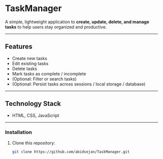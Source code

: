 # TaskManager

A simple, lightweight application to **create, update, delete, and manage tasks** to help users stay organized and productive.

---

## Features

- Create new tasks  
- Edit existing tasks  
- Delete tasks  
- Mark tasks as complete / incomplete  
- (Optional: Filter or search tasks)  
- (Optional: Persist tasks across sessions / local storage / database)  

---

## Technology Stack

- HTML, CSS, JavaScript

---
### Installation

1. Clone this repository:  
   ```bash
   git clone https://github.com/abidsejan/TaskManager.git
